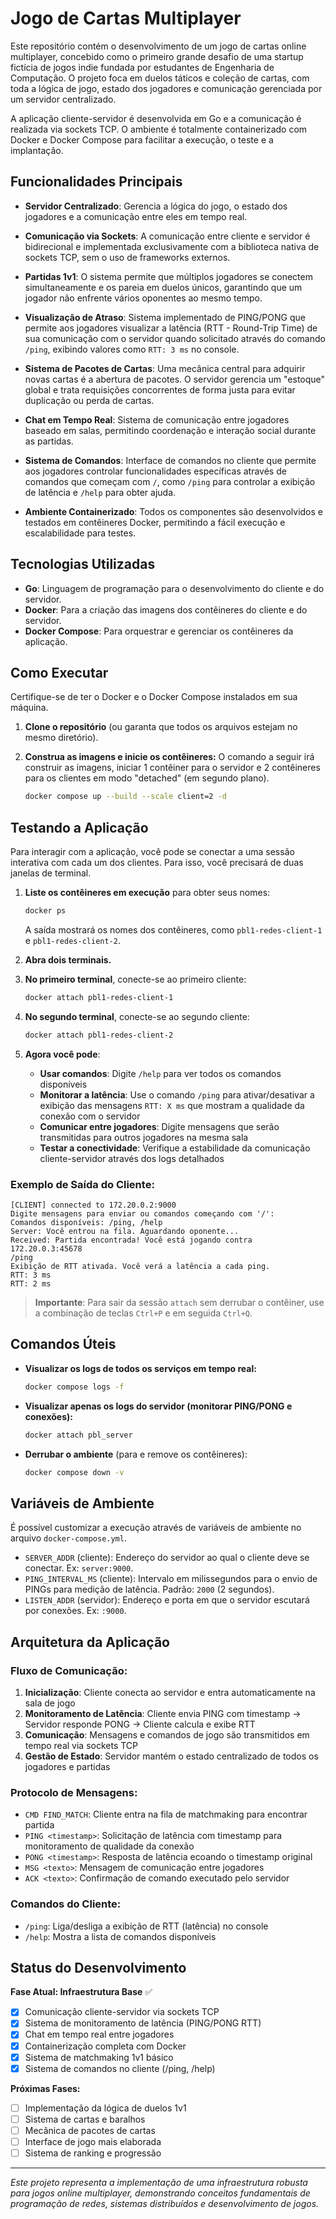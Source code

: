 # Jogo de Cartas Multiplayer

Este repositório contém o desenvolvimento de um jogo de cartas online multiplayer, concebido como o primeiro grande desafio de uma startup fictícia de jogos indie fundada por estudantes de Engenharia de Computação. O projeto foca em duelos táticos e coleção de cartas, com toda a lógica de jogo, estado dos jogadores e comunicação gerenciada por um servidor centralizado.

A aplicação cliente-servidor é desenvolvida em Go e a comunicação é realizada via sockets TCP. O ambiente é totalmente containerizado com Docker e Docker Compose para facilitar a execução, o teste e a implantação.

## Funcionalidades Principais

- **Servidor Centralizado**: Gerencia a lógica do jogo, o estado dos jogadores e a comunicação entre eles em tempo real.

- **Comunicação via Sockets**: A comunicação entre cliente e servidor é bidirecional e implementada exclusivamente com a biblioteca nativa de sockets TCP, sem o uso de frameworks externos.

- **Partidas 1v1**: O sistema permite que múltiplos jogadores se conectem simultaneamente e os pareia em duelos únicos, garantindo que um jogador não enfrente vários oponentes ao mesmo tempo.

- **Visualização de Atraso**: Sistema implementado de PING/PONG que permite aos jogadores visualizar a latência (RTT - Round-Trip Time) de sua comunicação com o servidor quando solicitado através do comando `/ping`, exibindo valores como `RTT: 3 ms` no console.

- **Sistema de Pacotes de Cartas**: Uma mecânica central para adquirir novas cartas é a abertura de pacotes. O servidor gerencia um "estoque" global e trata requisições concorrentes de forma justa para evitar duplicação ou perda de cartas.

- **Chat em Tempo Real**: Sistema de comunicação entre jogadores baseado em salas, permitindo coordenação e interação social durante as partidas.

- **Sistema de Comandos**: Interface de comandos no cliente que permite aos jogadores controlar funcionalidades específicas através de comandos que começam com `/`, como `/ping` para controlar a exibição de latência e `/help` para obter ajuda.

- **Ambiente Containerizado**: Todos os componentes são desenvolvidos e testados em contêineres Docker, permitindo a fácil execução e escalabilidade para testes.

## Tecnologias Utilizadas

- **Go**: Linguagem de programação para o desenvolvimento do cliente e do servidor.
- **Docker**: Para a criação das imagens dos contêineres do cliente e do servidor.
- **Docker Compose**: Para orquestrar e gerenciar os contêineres da aplicação.

## Como Executar

Certifique-se de ter o Docker e o Docker Compose instalados em sua máquina.

1. **Clone o repositório** (ou garanta que todos os arquivos estejam no mesmo diretório).

2. **Construa as imagens e inicie os contêineres:**
   O comando a seguir irá construir as imagens, iniciar 1 contêiner para o servidor e 2 contêineres para os clientes em modo "detached" (em segundo plano).

   ```bash
   docker compose up --build --scale client=2 -d
   ```

## Testando a Aplicação

Para interagir com a aplicação, você pode se conectar a uma sessão interativa com cada um dos clientes. Para isso, você precisará de duas janelas de terminal.

1. **Liste os contêineres em execução** para obter seus nomes:
   ```bash
   docker ps
   ```
   A saída mostrará os nomes dos contêineres, como `pbl1-redes-client-1` e `pbl1-redes-client-2`.

2. **Abra dois terminais.**

3. **No primeiro terminal**, conecte-se ao primeiro cliente:
   ```bash
   docker attach pbl1-redes-client-1
   ```

4. **No segundo terminal**, conecte-se ao segundo cliente:
   ```bash
   docker attach pbl1-redes-client-2
   ```

5. **Agora você pode**:
   - **Usar comandos**: Digite `/help` para ver todos os comandos disponíveis
   - **Monitorar a latência**: Use o comando `/ping` para ativar/desativar a exibição das mensagens `RTT: X ms` que mostram a qualidade da conexão com o servidor
   - **Comunicar entre jogadores**: Digite mensagens que serão transmitidas para outros jogadores na mesma sala
   - **Testar a conectividade**: Verifique a estabilidade da comunicação cliente-servidor através dos logs detalhados

### Exemplo de Saída do Cliente:
```
[CLIENT] connected to 172.20.0.2:9000
Digite mensagens para enviar ou comandos começando com '/':
Comandos disponíveis: /ping, /help
Server: Você entrou na fila. Aguardando oponente...
Received: Partida encontrada! Você está jogando contra 172.20.0.3:45678
/ping
Exibição de RTT ativada. Você verá a latência a cada ping.
RTT: 3 ms
RTT: 2 ms
```

> **Importante**: Para sair da sessão `attach` sem derrubar o contêiner, use a combinação de teclas `Ctrl+P` e em seguida `Ctrl+Q`.

## Comandos Úteis

- **Visualizar os logs de todos os serviços em tempo real:**
  ```bash
  docker compose logs -f
  ```

- **Visualizar apenas os logs do servidor (monitorar PING/PONG e conexões):**
  ```bash
  docker attach pbl_server
  ```

- **Derrubar o ambiente** (para e remove os contêineres):
  ```bash
  docker compose down -v
  ```

## Variáveis de Ambiente

É possível customizar a execução através de variáveis de ambiente no arquivo `docker-compose.yml`.

- `SERVER_ADDR` (cliente): Endereço do servidor ao qual o cliente deve se conectar. Ex: `server:9000`.
- `PING_INTERVAL_MS` (cliente): Intervalo em milissegundos para o envio de PINGs para medição de latência. Padrão: `2000` (2 segundos).
- `LISTEN_ADDR` (servidor): Endereço e porta em que o servidor escutará por conexões. Ex: `:9000`.

## Arquitetura da Aplicação

### Fluxo de Comunicação:

1. **Inicialização**: Cliente conecta ao servidor e entra automaticamente na sala de jogo
2. **Monitoramento de Latência**: Cliente envia PING com timestamp → Servidor responde PONG → Cliente calcula e exibe RTT
3. **Comunicação**: Mensagens e comandos de jogo são transmitidos em tempo real via sockets TCP
4. **Gestão de Estado**: Servidor mantém o estado centralizado de todos os jogadores e partidas

### Protocolo de Mensagens:

- `CMD FIND_MATCH`: Cliente entra na fila de matchmaking para encontrar partida
- `PING <timestamp>`: Solicitação de latência com timestamp para monitoramento de qualidade da conexão
- `PONG <timestamp>`: Resposta de latência ecoando o timestamp original
- `MSG <texto>`: Mensagem de comunicação entre jogadores
- `ACK <texto>`: Confirmação de comando executado pelo servidor

### Comandos do Cliente:

- `/ping`: Liga/desliga a exibição de RTT (latência) no console
- `/help`: Mostra a lista de comandos disponíveis

## Status do Desenvolvimento

**Fase Atual: Infraestrutura Base** ✅
- [x] Comunicação cliente-servidor via sockets TCP
- [x] Sistema de monitoramento de latência (PING/PONG RTT)
- [x] Chat em tempo real entre jogadores
- [x] Containerização completa com Docker
- [x] Sistema de matchmaking 1v1 básico
- [x] Sistema de comandos no cliente (/ping, /help)

**Próximas Fases:**
- [ ] Implementação da lógica de duelos 1v1
- [ ] Sistema de cartas e baralhos
- [ ] Mecânica de pacotes de cartas
- [ ] Interface de jogo mais elaborada
- [ ] Sistema de ranking e progressão

---

*Este projeto representa a implementação de uma infraestrutura robusta para jogos online multiplayer, demonstrando conceitos fundamentais de programação de redes, sistemas distribuídos e desenvolvimento de jogos.*